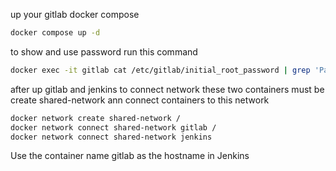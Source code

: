 up your gitlab docker compose
```bash
docker compose up -d
```
to show and use password run this command
```bash
docker exec -it gitlab cat /etc/gitlab/initial_root_password | grep 'Password:'
```
after up gitlab and jenkins to connect network these two containers must be create shared-network ann connect containers to this network
```bash
docker network create shared-network /
docker network connect shared-network gitlab /
docker network connect shared-network jenkins
```
Use the container name gitlab as the hostname in Jenkins
